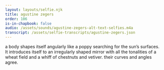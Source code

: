 ```yaml
---
layout: layouts/selfie.njk
title: agustine zegers
order: 106
is-in-chapbook: false
audio: /assets/sounds/agustine-zegers-alt-text-selfies.m4a
transcript: /assets/selfie-transcripts/agustine-zegers.json
---
```


a body shapes itself angularly like a poppy searching for the sun’s surfaces. It introduces itself to an irregularly shaped mirror with all the tonalities of a wheat field and a whiff of chestnuts and vetiver. their curves and angles agree.
